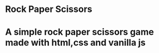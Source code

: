 <h1>Rock Paper Scissors<h1>

<p>A simple rock paper scissors game made with html,css and vanilla js<p>
